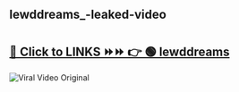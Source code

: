 
 ## lewddreams_-leaked-video 

# <h2><a href="https://clipsfans.com/lewddreams_&ref=git">🔗 Click to LINKS ⏩⏩ 👉 🟢 lewddreams  </a></h2>

<a href="https://clipsfans.com/lewddreams_&ref=git" rel="nofollow" data-target="animated-image.originalLink"><img src="https://i.ibb.co.com/xMMVF88/686577567.gif" alt="Viral Video Original" style="max-width: 100%; display: inline-block;" data-target="animated-image.originalImage"></a>
